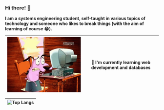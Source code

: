 ### Hi there! 👋

**I am a systems engineering student, self-taught in various topics of technology and someone who likes to break things (with the aim of learning of course 😂).**

| <img src="src/tenor.gif"  /> | **🌱 I'm currently learning web development and databases** |
| :--------------------------: | :--------------------------------------------------------: |

| <img src="https://github-readme-stats.vercel.app/api/top-langs/?username=Chucklagos&layout=compact" alt="Top Langs"  /> |
| :----------------------------------------------------------: |



<!--
**Chucklagos/Chucklagos** is a ✨ _special_ ✨ repository because its `README.md` (this file) appears on your GitHub profile.

Here are some ideas to get you started:

- 🔭 I’m currently working on ...
- 🌱 I’m currently learning ...
- 👯 I’m looking to collaborate on ...
- 🤔 I’m looking for help with ...
- 💬 Ask me about ...
- 📫 How to reach me: ...
- 😄 Pronouns: ...
- ⚡ Fun fact: ...
-->
